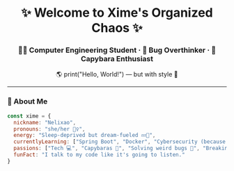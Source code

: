 <h1 align="center">✨ Welcome to Xime's Organized Chaos ✨</h1>
<h3 align="center">👩‍💻 Computer Engineering Student · 🤯 Bug Overthinker · 🦫 Capybara Enthusiast</h3>

<p align="center">🌎 print("Hello, World!") — but with style 💅</p>

---

### 👀 About Me
```js
const xime = {
  nickname: "Nelixao",
  pronouns: "she/her 💁‍♀️",
  energy: "Sleep-deprived but dream-fueled 💤🚀",
  currentlyLearning: ["Spring Boot", "Docker", "Cybersecurity (because I’m nosey 🕵️‍♀️)"],
  passions: ["Tech 💻", "Capybaras 🦫", "Solving weird bugs 🐞", "Breaking stereotypes 🎭"],
  funFact: "I talk to my code like it's going to listen."
}
